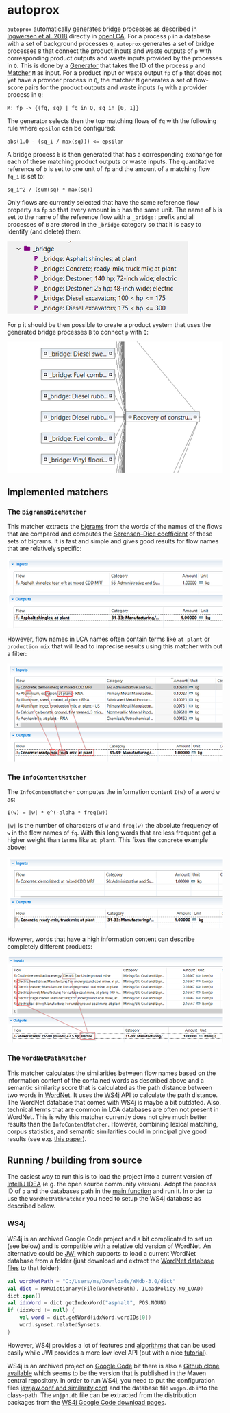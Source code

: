 # autoprox
`autoprox` automatically generates bridge processes as described in
[Ingwersen et al. 2018](https://www.ncbi.nlm.nih.gov/pmc/articles/PMC6463304/)
directly in [openLCA](https://github.com/GreenDelta/olca-app). 
For a process `p` in a database with a set of background processes `Q`,
`autoprox` generates a set of bridge processes `B` that connect the product
inputs and waste outputs of `p` with corresponding product outputs and waste
inputs provided by the processes in `Q`. This is done by a
[Generator](src/main/kotlin/autoprox/Generator.kt) that takes the ID of the
process `p` and [Matcher](src/main/kotlin/autoprox/Matcher.kt) `M` as input.
For a product input or waste output `fp` of `p` that does not yet have a
provider process in `Q`, the matcher `M` generates a set of flow-score pairs
for the product outputs and waste inputs `fq` with a provider process in `Q`:

```
M: fp -> {(fq, sq) | fq in Q, sq in [0, 1]} 
```

The generator selects then the top matching flows of `fq` with the following
rule where `epsilon` can be configured:

```
abs(1.0 - (sq_i / max(sq))) <= epsilon
```

A bridge process `b` is then generated that has a corresponding exchange for
each of these matching product outputs or waste inputs. The quantitative
reference of `b` is set to one unit of `fp` and the amount of a matching flow
`fq_i` is set to:

```
sq_i^2 / (sum(sq) * max(sq))
```

Only flows are currently selected that have the same reference flow property
as `fp` so that every amount in `b` has the same unit. The name of `b` is
set to the name of the reference flow with a `_bridge:` prefix and all processes
of `B` are stored in the `_bridge` category so that it is easy to identify
(and delete) them:

![](images/the_bridge_category.png)

For `p` it should be then possible to create a product system that uses the
generated bridge processes `B` to connect `p` with `Q`:

![](images/product_system_of_p.png)

## Implemented matchers

### The `BigramsDiceMatcher`
This matcher extracts the [bigrams](https://en.wikipedia.org/wiki/Bigram) from
the words of the names of the flows that are compared and computes the
[Sørensen–Dice coefficient](https://en.wikipedia.org/wiki/S%C3%B8rensen%E2%80%93Dice_coefficient)
of these sets of bigrams. It is fast and simple and gives good results for
flow names that are relatively specific:

![](images/asphalt_dice.png)

However, flow names in LCA names often contain terms like `at plant` or
`production mix` that will lead to imprecise results using this matcher
with out a filter:

![](images/concrete_dice.png)


### The `InfoContentMatcher`
The `InfoContentMatcher` computes the information content `I(w)` of a word `w`
as:

```
I(w) = |w| * e^(-alpha * freq(w))
```

`|w|` is the number of characters of `w` and `freq(w)` the absolute frequency of
`w` in the flow names of `fq`. With this long words that are less frequent get
a higher weight than terms like `at plant`. This fixes the `concrete`
example above:

![](images/concrete_info.png)

However, words that have a high information content can describe completely
different products:

![](images/shaker_screen_info.png)

### The `WordNetPathMatcher`
This matcher calculates the similarities between flow names based on the
information content of the contained words as described above and a semantic
similarity score that is calculated as the path distance between two words
in [WordNet](https://wordnet.princeton.edu). It uses the
[WS4j](https://code.google.com/archive/p/ws4j) API to calculate the path
distance. The WordNet database that comes with WS4j is maybe a bit
outdated. Also, technical terms that are common in LCA databases are often not
present in WordNet. This is why this matcher currently does not give much
better results than the `InfoContentMatcher`. However, combining lexical
matching, corpus statistics, and semantic similarities could in principal
give good results (see e.g. [this paper](https://arxiv.org/pdf/1802.05667.pdf)). 


## Running / building from source
The easiest way to run this is to load the project into a current version
of [IntelliJ IDEA](https://www.jetbrains.com/idea/) (e.g. the open source
community version). Adopt the process ID of `p` and the databases path
in the [main function](src/main/kotlin/autoprox/Main.kt) and run it. In order
to use the `WordNetPathMatcher` you need to setup the WS4j database as described
below.

### WS4j
WS4j is an archived Google Code project and a bit complicated to set up (see
below) and is compatible with a relative old version of WordNet. An alternative
could be [JWI](http://projects.csail.mit.edu/jwi/) which supports to load
a current WordNet database from a folder (just download and extract the
[WordNet database files](http://wordnetcode.princeton.edu/3.0/WNdb-3.0.tar.gz)
to that folder):

```kotlin
val wordNetPath = "C:/Users/ms/Downloads/WNdb-3.0/dict"
val dict = RAMDictionary(File(wordNetPath), ILoadPolicy.NO_LOAD)
dict.open()
val idxWord = dict.getIndexWord("asphalt", POS.NOUN)
if (idxWord != null) {
    val word = dict.getWord(idxWord.wordIDs[0])
    word.synset.relatedSynsets.
}
```

However, WS4j provides a lot of features and
[algorithms](http://ws4jdemo.appspot.com) that can be used easily while JWI
provides a more low level API (but with a nice
[tutorial](http://projects.csail.mit.edu/jwi/download.php?f=edu.mit.jwi_2.4.0_manual.pdf)).

WS4j is an archived project
on [Google Code](https://code.google.com/archive/p/ws4j) bit there is also a [Github clone available](https://github.com/Sciss/ws4j)
which seems to be the version that is published in the Maven central repository.
In order to run WS4j, you need to put the configuration files
[jawjaw.conf and similarity.conf](https://github.com/Sciss/ws4j/tree/master/config)
and the database file `wnjpn.db` into the class-path. The `wnjpn.db` file can
be extracted from the distribution packages from the
[WS4j Google Code download pages](https://code.google.com/archive/p/ws4j/downloads).
